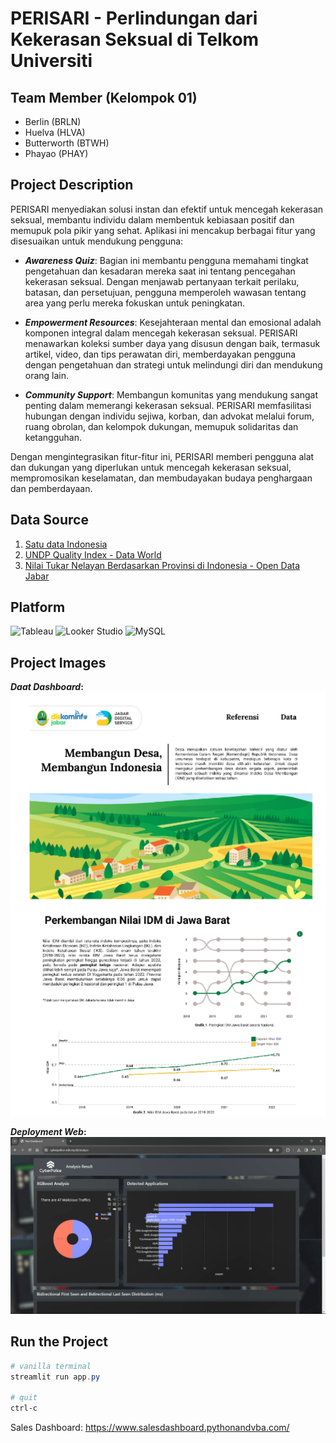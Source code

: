 # PERISARI - Perlindungan dari Kekerasan Seksual di Telkom Universiti

## Team Member (Kelompok 01)
- Berlin (BRLN)
- Huelva (HLVA)
- Butterworth (BTWH)
- Phayao (PHAY)

## Project Description

PERISARI menyediakan solusi instan dan efektif untuk mencegah kekerasan seksual, membantu individu dalam membentuk kebiasaan positif dan memupuk pola pikir yang sehat. Aplikasi ini mencakup berbagai fitur yang disesuaikan untuk mendukung pengguna:

- **_Awareness Quiz_**: Bagian ini membantu pengguna memahami tingkat pengetahuan dan kesadaran mereka saat ini tentang pencegahan kekerasan seksual. Dengan menjawab pertanyaan terkait perilaku, batasan, dan persetujuan, pengguna memperoleh wawasan tentang area yang perlu mereka fokuskan untuk peningkatan.

- **_Empowerment Resources_**: Kesejahteraan mental dan emosional adalah komponen integral dalam mencegah kekerasan seksual. PERISARI menawarkan koleksi sumber daya yang disusun dengan baik, termasuk artikel, video, dan tips perawatan diri, memberdayakan pengguna dengan pengetahuan dan strategi untuk melindungi diri dan mendukung orang lain.

- **_Community Support_**: Membangun komunitas yang mendukung sangat penting dalam memerangi kekerasan seksual. PERISARI memfasilitasi hubungan dengan individu sejiwa, korban, dan advokat melalui forum, ruang obrolan, dan kelompok dukungan, memupuk solidaritas dan ketangguhan.

Dengan mengintegrasikan fitur-fitur ini, PERISARI memberi pengguna alat dan dukungan yang diperlukan untuk mencegah kekerasan seksual, mempromosikan keselamatan, dan membudayakan budaya penghargaan dan pemberdayaan.

## Data Source
1. [Satu data Indonesia](https://data.go.id/home)
2. [UNDP Quality Index - Data World](https://data.world/adamhelsinger/undp-gender-inequality-index)
3. [Nilai Tukar Nelayan Berdasarkan Provinsi di Indonesia - Open Data Jabar](https://opendata.jabarprov.go.id/id/dataset/nilai-tukar-nelayan-berdasarkan-provinsi-di-indonesia)

## Platform
  ![Tableau](https://img.shields.io/badge/-Tableau-E97627?style=flat&logo=tableau&logoColor=white)
  ![Looker Studio](https://img.shields.io/badge/-Google_Looker_Studio-00A7E0?style=flat&logo=looker&logoColor=white)
  ![MySQL](https://img.shields.io/badge/-MySQL-4479A1?style=flat&logo=mysql&logoColor=white)


## Project Images

**_Daat Dashboard_:**
![!\[\](Screenshot1.png)](readme-assets/dashboard.png)

**_Deployment Web_:**
![alt text](readme-assets/TSDN.jpg)

## Run the Project
```Powershell
# vanilla terminal
streamlit run app.py

# quit
ctrl-c
```

Sales Dashboard: https://www.salesdashboard.pythonandvba.com/
